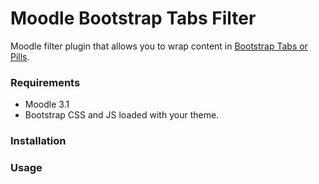 # Moodle Bootstrap Tabs Filter

Moodle filter plugin that allows you to wrap content in [Bootstrap Tabs or
Pills](http://getbootstrap.com/components/#nav). 

### Requirements

* Moodle 3.1
* Bootstrap CSS and JS loaded with your theme. 

### Installation

### Usage

 